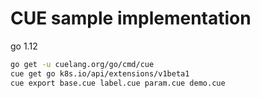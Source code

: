 # CUE sample implementation

go 1.12

```bash
go get -u cuelang.org/go/cmd/cue
cue get go k8s.io/api/extensions/v1beta1
cue export base.cue label.cue param.cue demo.cue
```
